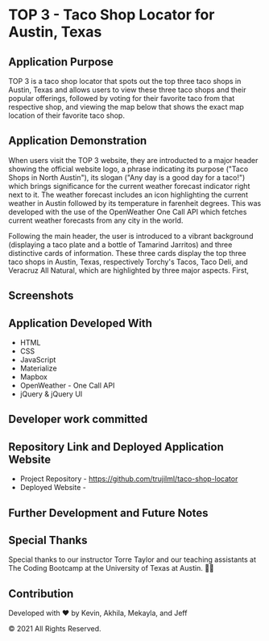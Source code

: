 # TOP 3 - Taco Shop Locator for Austin, Texas

## Application Purpose
TOP 3 is a taco shop locator that spots out the top three taco shops in Austin, Texas and allows users to view these three taco shops and their popular offerings, followed by voting for their favorite taco from that respective shop, and viewing the map below that shows the exact map location of their favorite taco shop.

## Application Demonstration
When users visit the TOP 3 website, they are introducted to a major header showing the official website logo, a phrase indicating its purpose ("Taco Shops in North Austin"), its slogan ("Any day is a good day for a taco!") which brings significance for the current weather forecast indicator right next to it. The weather forecast includes an icon highlighting the current weather in Austin followed by its temperature in farenheit degrees. This was developed with the use of the OpenWeather One Call API which fetches current weather forecasts from any city in the world.

Following the main header, the user is introduced to a vibrant background (displaying a taco plate and a bottle of Tamarind Jarritos) and three distinctive cards of information. These three cards display the top three taco shops in Austin, Texas, respectively Torchy's Tacos, Taco Deli, and Veracruz All Natural, which are highlighted by three major aspects. First, 

## Screenshots
<!-- will be collected when website is near completion (prior to Wednesday's class) , call also be presented with above description of the application -->

## Application Developed With
<!-- can also explain specifics with the apis and materialize - basically what did they implement for the site entirely and/or what function is responsible for making what happen -->
* HTML
* CSS
* JavaScript 
* Materialize
* Mapbox
* OpenWeather - One Call API
* jQuery & jQuery UI

## Developer work committed
<!-- I was thinking right here we would type down what work was committed to this project. Ex: Kevin - taco feature and local storage, Akhila - html css and materialize site design, Jeff - map api js add ons and final rundown of project, Mekayla - github, weatherapi, site header, readme file -->

## Repository Link and Deployed Application Website
* Project Repository - https://github.com/trujilml/taco-shop-locator 
* Deployed Website - 
<!-- deployed website once everything is pushed into main -->

## Further Development and Future Notes
<!-- here we can be able to demonstrate personal concerns with failed implements of website, what we can include for future versions of the website and what would fit with tacos -->

## Special Thanks
Special thanks to our instructor Torre Taylor and our teaching assistants at The Coding Bootcamp at the University of Texas at Austin. 🤘🏼

## Contribution

Developed with ❤️ by Kevin, Akhila, Mekayla, and Jeff

© 2021 All Rights Reserved.